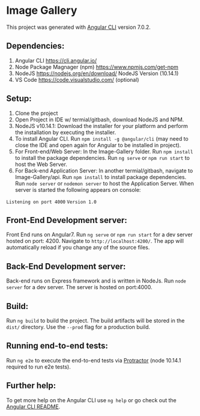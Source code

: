 # Image Gallery

This project was generated with [Angular CLI](https://github.com/angular/angular-cli) version 7.0.2.

## Dependencies: 

1. Angular CLI https://cli.angular.io/
2. Node Package Magnager (npm) https://www.npmjs.com/get-npm
3. NodeJS https://nodejs.org/en/download/ NodeJS Version (10.14.1)
4. VS Code https://code.visualstudio.com/ (optional)

## Setup:

1. Clone the project
2. Open Project in IDE w/ termial/gitbash, download NodeJS and NPM.
3. NodeJS v10.14.1: Download the installer for your platform and perform the installation by executing the installer.
4. To install Angular CLI. Run `npm install -g @angular/cli` (may need to close the IDE and open again for Angular to be installed in project).
5. For Front-end/Web Server: In the Image-Gallery folder. Run `npm install` to install the package dependencies. Run `ng serve` or `npm run start` to host the Web Server.
6. For Back-end Application Server: In another termial/gitbash, navigate to Image-Gallery/api. Run `npm install` to install package dependencies. Run  `node server` or `nodemon server` to host the Application Server. When server is started the following appears on console:

`Listening on port 4000`
`Version 1.0`


## Front-End Development server:

Front End runs on Angular7. Run `ng serve` or `npm run start`  for a dev server hosted on port: 4200. Navigate to `http://localhost:4200/`. The app will automatically reload if you change any of the source files.

## Back-End Development server:

Back-end runs on Express framework and is written in NodeJs. Run `node server` for a dev server. The server is hosted on port:4000.

## Build:

Run `ng build` to build the project. The build artifacts will be stored in the `dist/` directory. Use the `--prod` flag for a production build.

## Running end-to-end tests:

Run `ng e2e` to execute the end-to-end tests via [Protractor](http://www.protractortest.org/) (node 10.14.1 required to run e2e tests).

## Further help:

To get more help on the Angular CLI use `ng help` or go check out the [Angular CLI README](https://github.com/angular/angular-cli/blob/master/README.md).
